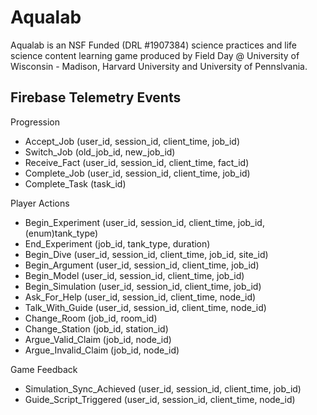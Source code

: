 # Aqualab
Aqualab is an NSF Funded (DRL #1907384) science practices and life science content learning game produced by Field Day @ University of Wisconsin - Madison, Harvard University and University of Pennslvania.

## Firebase Telemetry Events

Progression
* Accept_Job (user_id, session_id, client_time, job_id)
* Switch_Job (old_job_id, new_job_id)
* Receive_Fact (user_id, session_id, client_time, fact_id)
* Complete_Job (user_id, session_id, client_time, job_id)
* Complete_Task (task_id)

Player Actions
* Begin_Experiment (user_id, session_id, client_time, job_id, (enum)tank_type)
* End_Experiment (job_id, tank_type, duration)
* Begin_Dive (user_id, session_id, client_time, job_id, site_id)
* Begin_Argument (user_id, session_id, client_time, job_id)
* Begin_Model (user_id, session_id, client_time, job_id)
* Begin_Simulation (user_id, session_id, client_time, job_id)
* Ask_For_Help (user_id, session_id, client_time, node_id)
* Talk_With_Guide (user_id, session_id, client_time, node_id)
* Change_Room (job_id, room_id)
* Change_Station (job_id, station_id)
* Argue_Valid_Claim (job_id, node_id)
* Argue_Invalid_Claim (job_id, node_id)

Game Feedback
* Simulation_Sync_Achieved (user_id, session_id, client_time, job_id)
* Guide_Script_Triggered (user_id, session_id, client_time, node_id)